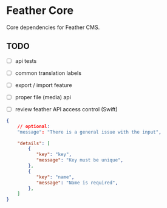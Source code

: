 # Feather Core

Core dependencies for Feather CMS.


## TODO

- [ ] api tests
- [ ] common translation labels
- [ ] export / import feature
- [ ] proper file (media) api 
- [ ] review feather API access control (Swift)





```json
{
    // optional:
    "message": "There is a general issue with the input",
    
    "details": [
        {
           "key": "key",
           "message": "Key must be unique",
        },
        {
           "key": "name",
           "message": "Name is required",
        },
    ]
}
```
